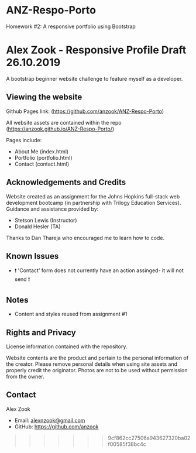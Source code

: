
# ANZ-Respo-Porto
Homework #2: A responsive portfolio using Bootstrap
# Alex Zook - Responsive Profile Draft 26.10.2019

A bootstrap beginner website challenge to feature myself as a developer.

## Viewing the website

Github Pages link: (https://github.com/anzook/ANZ-Respo-Porto)

All website assets are contained within the repo (https://anzook.github.io/ANZ-Respo-Porto/)

Pages include:
* About Me (index.html)
* Portfolio (portfolio.html)
* Contact (contact.html)

## Acknowledgements and Credits

Website created as an assignment for the Johns Hopkins full-stack web development bootcamp (in partnership with Trilogy Education Services).
Guidance and assistance provided by:
* Stetson Lewis (Instructor)
* Donald Hesler (TA)

Thanks to Dan Thareja who encouraged me to learn how to code.

## Known Issues

* ❗ 'Contact' form does not currently have an action assinged- it will not send ❗ 

## Notes

* Content and styles reused from assignment #1

## Rights and Privacy

License information contained with the repository.

Website contents are the product and pertain to the personal information of the creator. Please remove personal details when using site assets and properly credit the originator. Photos are not to be used without permission from the owner.

## Contact

Alex Zook
* Email: alexnzook@gmail.com 
* GitHub: https://github.com/anzook
>>>>>>> 9cf862cc27506a943627320ba02f00585f38bc4c
